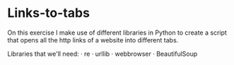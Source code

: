 # Links-to-tabs
On this exercise I make use of different libraries in Python to create a script that opens all the http links of a website into different tabs.

Libraries that we'll need:
 · re
 · urllib
 · webbrowser
 · BeautifulSoup
